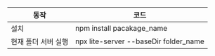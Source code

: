
| 동작 | 코드 |
| ---- | ---- |
| 설치 | npm install pacakage_name |
| 현재 폴더 서버 실행 | npx lite-server --baseDir folder_name |


